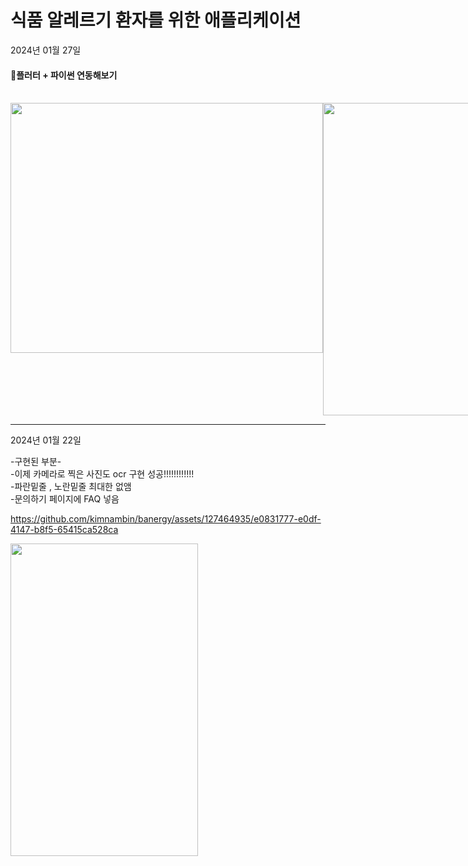 # 식품 알레르기 환자를 위한 애플리케이션


2024년 01월 27일
<br> <h4>📍플러터 + 파이썬 연동해보기 </h4>
<br> <div style="display: flex; justify-content: space-between;">
<img src="https://github.com/kimnambin/banergy/assets/127464935/9869817f-5b5f-4888-af02-2dc9327f5094" width="500" height="400">
<img src="https://github.com/kimnambin/banergy/assets/127464935/05b9d243-3106-4843-b7f7-be388122288e" width="300" height="500">

</div>


<hr>
2024년 01월 22일

-구현된 부분-
<br> -이제 카메라로 찍은 사진도 ocr 구현 성공!!!!!!!!!!!!
<br> -파란밑줄 , 노란밑줄 최대한 없앰
<br> -문의하기 페이지에 FAQ 넣음


https://github.com/kimnambin/banergy/assets/127464935/e0831777-e0df-4147-b8f5-65415ca528ca 

<img src="https://github.com/kimnambin/banergy/assets/127464935/ac4c1a65-de58-4bd5-9470-0fd8092eabda" width="300" height="500">


